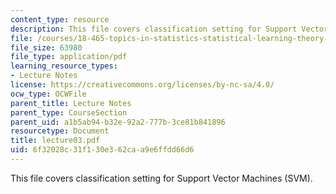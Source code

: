 ```yaml
---
content_type: resource
description: This file covers classification setting for Support Vector Machines (SVM).
file: /courses/18-465-topics-in-statistics-statistical-learning-theory-spring-2007/6f32028c31f130e362caa9e6ffdd66d6_lecture03.pdf
file_size: 63980
file_type: application/pdf
learning_resource_types:
- Lecture Notes
license: https://creativecommons.org/licenses/by-nc-sa/4.0/
ocw_type: OCWFile
parent_title: Lecture Notes
parent_type: CourseSection
parent_uid: a1b5ab94-b32e-92a2-777b-3ce81b841896
resourcetype: Document
title: lecture03.pdf
uid: 6f32028c-31f1-30e3-62ca-a9e6ffdd66d6
---
```

This file covers classification setting for Support Vector Machines (SVM).
